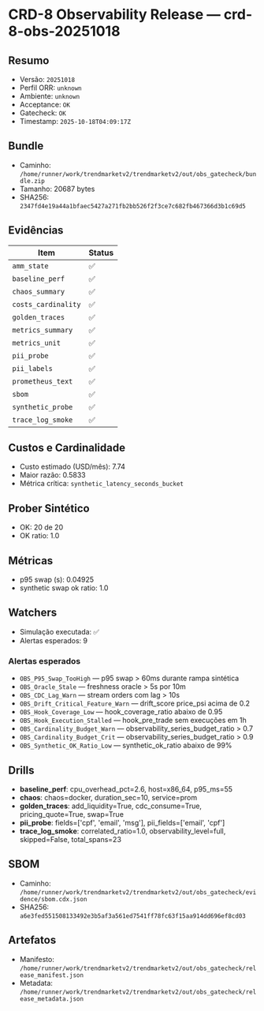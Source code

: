 # CRD-8 Observability Release — crd-8-obs-20251018

## Resumo
- Versão: `20251018`
- Perfil ORR: `unknown`
- Ambiente: `unknown`
- Acceptance: `OK`
- Gatecheck: `OK`
- Timestamp: `2025-10-18T04:09:17Z`

## Bundle
- Caminho: `/home/runner/work/trendmarketv2/trendmarketv2/out/obs_gatecheck/bundle.zip`
- Tamanho: 20687 bytes
- SHA256: `2347fd4e19a44a1bfaec5427a271fb2bb526f2f3ce7c682fb467366d3b1c69d5`

## Evidências
| Item | Status |
| --- | --- |
| `amm_state` | ✅ |
| `baseline_perf` | ✅ |
| `chaos_summary` | ✅ |
| `costs_cardinality` | ✅ |
| `golden_traces` | ✅ |
| `metrics_summary` | ✅ |
| `metrics_unit` | ✅ |
| `pii_probe` | ✅ |
| `pii_labels` | ✅ |
| `prometheus_text` | ✅ |
| `sbom` | ✅ |
| `synthetic_probe` | ✅ |
| `trace_log_smoke` | ✅ |

## Custos e Cardinalidade
- Custo estimado (USD/mês): 7.74
- Maior razão: 0.5833
- Métrica crítica: `synthetic_latency_seconds_bucket`

## Prober Sintético
- OK: 20 de 20
- OK ratio: 1.0

## Métricas
- p95 swap (s): 0.04925
- synthetic swap ok ratio: 1.0

## Watchers
- Simulação executada: ✅
- Alertas esperados: 9

### Alertas esperados
- `OBS_P95_Swap_TooHigh` — p95 swap > 60ms durante rampa sintética
- `OBS_Oracle_Stale` — freshness oracle > 5s por 10m
- `OBS_CDC_Lag_Warn` — stream orders com lag > 10s
- `OBS_Drift_Critical_Feature_Warn` — drift_score price_psi acima de 0.2
- `OBS_Hook_Coverage_Low` — hook_coverage_ratio abaixo de 0.95
- `OBS_Hook_Execution_Stalled` — hook_pre_trade sem execuções em 1h
- `OBS_Cardinality_Budget_Warn` — observability_series_budget_ratio > 0.7
- `OBS_Cardinality_Budget_Crit` — observability_series_budget_ratio > 0.9
- `OBS_Synthetic_OK_Ratio_Low` — synthetic_ok_ratio abaixo de 99%

## Drills
- **baseline_perf**: cpu_overhead_pct=2.6, host=x86_64, p95_ms=55
- **chaos**: chaos=docker, duration_sec=10, service=prom
- **golden_traces**: add_liquidity=True, cdc_consume=True, pricing_quote=True, swap=True
- **pii_probe**: fields=['cpf', 'email', 'msg'], pii_fields=['email', 'cpf']
- **trace_log_smoke**: correlated_ratio=1.0, observability_level=full, skipped=False, total_spans=23

## SBOM
- Caminho: `/home/runner/work/trendmarketv2/trendmarketv2/out/obs_gatecheck/evidence/sbom.cdx.json`
- SHA256: `a6e3fed551508133492e3b5af3a561ed7541ff78fc63f15aa914dd696ef8cd03`

## Artefatos
- Manifesto: `/home/runner/work/trendmarketv2/trendmarketv2/out/obs_gatecheck/release_manifest.json`
- Metadata: `/home/runner/work/trendmarketv2/trendmarketv2/out/obs_gatecheck/release_metadata.json`
